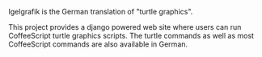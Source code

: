 Igelgrafik is the German translation of "turtle graphics".

This project provides a django powered web site where users can run CoffeeScript
turtle graphics scripts. The turtle commands as well as most CoffeeScript
commands are also available in German.


